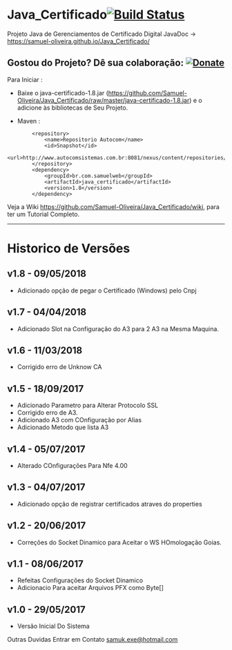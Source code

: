# Java_Certificado[![Build Status](https://travis-ci.org/Samuel-Oliveira/Java_Certificado.svg?branch=master)](https://travis-ci.org/Samuel-Oliveira/Java_Certificado)
Projeto Java de Gerenciamentos de Certificado Digital
JavaDoc -> https://samuel-oliveira.github.io/Java_Certificado/

## Gostou do Projeto? Dê sua colaboração: [![Donate](https://img.shields.io/badge/Donate-PayPal-green.svg)](https://www.paypal.com/cgi-bin/webscr?cmd=_s-xclick&hosted_button_id=TX9K693QQYA6W)

Para Iniciar : 
- Baixe o java-certificado-1.8.jar (https://github.com/Samuel-Oliveira/Java_Certificado/raw/master/java-certificado-1.8.jar) e o adicione às bibliotecas de Seu Projeto.

- Maven :
```
	    <repository>
			<name>Repositorio Autocom</name>
			<id>Snapshot</id>
			<url>http://www.autocomsistemas.com.br:8081/nexus/content/repositories/autocom/</url>
		</repository>
		<dependency>
			<groupId>br.com.samuelweb</groupId>
			<artifactId>java_certificado</artifactId>
			<version>1.8</version>
		</dependency>
```

Veja a Wiki https://github.com/Samuel-Oliveira/Java_Certificado/wiki, para ter um Tutorial Completo.

________________________________________________________________________________________________

# Historico de Versões

## v1.8 - 09/05/2018
- Adicionado opção de pegar o Certificado (Windows) pelo Cnpj

## v1.7 - 04/04/2018
- Adicionado Slot na Configuração do A3 para 2 A3 na Mesma Maquina. 

## v1.6 - 11/03/2018
- Corrigido erro de Unknow CA

## v1.5 - 18/09/2017
- Adicionado Parametro para Alterar Protocolo SSL
- Corrigido erro de A3.
- Adicionado A3 com COnfiguração por Alias
- Adicionado Metodo que lista A3

## v1.4 - 05/07/2017
- Alterado COnfigurações Para Nfe 4.00

## v1.3 - 04/07/2017
- Adicionado opção de registrar certificados atraves do properties

## v1.2 - 20/06/2017
- Correções do Socket Dinamico para Aceitar o WS HOmologação Goias.

## v1.1 - 08/06/2017
- Refeitas Configurações do Socket Dinamico
- Adicionacio Para aceitar Arquivos PFX como Byte[]

## v1.0 - 29/05/2017
- Versão Inicial Do Sistema

Outras Duvidas Entrar em Contato samuk.exe@hotmail.com

